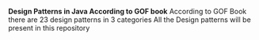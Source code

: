 **Design Patterns in Java According to GOF book**
According to GOF Book there are 23 design patterns in 3 categories All the Design patterns will be present in this repository
